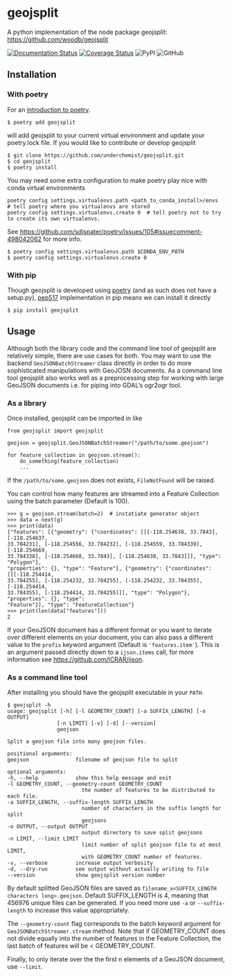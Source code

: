 # geojsplit
A python implementation of the node package geojsplit: https://github.com/woodb/geojsplit

[![Documentation Status](https://readthedocs.org/projects/geojsplit/badge/?version=latest)](https://geojsplit.readthedocs.io/en/latest/?badge=latest)
[![Coverage Status](https://coveralls.io/repos/github/underchemist/geojsplit/badge.svg?branch=master)](https://coveralls.io/github/underchemist/geojsplit?branch=master)
![PyPI](https://img.shields.io/pypi/v/geojsplit)
![GitHub](https://img.shields.io/github/license/underchemist/geojsplit)

## Installation

### With poetry

For an [introduction to poetry](https://dev.to/yukinagae/beginner-guide-on-poetry-new-python-dependency-management-tool-4327/).

```
$ poetry add geojsplit
```

will add geojsplit to your current virtual environment and update your poetry.lock file. If you would like to contribute or develop geojsplit

```
$ git clone https://github.com/underchemist/geojsplit.git
$ cd geojsplit
$ poetry install
```

You may need some extra configuration to make poetry play nice with conda virtual environments

```
poetry config settings.virtualenvs.path <path_to_conda_install>/envs  # tell poetry where you virtualenvs are stored
poetry config settings.virtualenvs.create 0  # tell poetry not to try to create its own virtualenvs.
```

See https://github.com/sdispater/poetry/issues/105#issuecomment-498042062 for more info.

```
$ poetry config settings.virtualenvs.path $CONDA_ENV_PATH
$ poetry config settings.virtualenvs.create 0
```

### With pip
Though geojsplit is developed using [poetry](https://poetry.eustace.io/) (and as such does not have a setup.py), [pep517](https://www.python.org/dev/peps/pep-0517/) implementation in pip means we can install it directly

```
$ pip install geojsplit
```

## Usage

Although both the library code and the command line tool of geojsplit are relatively simple, there are use cases for both. You may want to use the backend `GeoJSONBatchStreamer` class directly in order to do more sophisticated manipulations with GeoJOSN documents. As a command line tool geojsplit also works well as a preprocessing step for working with large GeoJSON documents i.e. for piping into GDAL’s ogr2ogr tool.

### As a library

Once installed, geojsplit can be imported in like

```
from geojsplit import geojsplit

geojson = geojsplit.GeoJSONBatchStreamer("/path/to/some.geojson")

for feature_collection in geojson.stream():
    do_something(feature_collection)
    ...
```

If the `/path/to/some.geojson` does not exists, `FileNotFound` will be raised.

You can control how many features are streamed into a Feature Collection using the batch parameter (Default is 100).

```
>>> g = geojson.stream(batch=2)  # instatiate generator object
>>> data = next(g)
>>> print(data)
{"features": [{"geometry": {"coordinates": [[[-118.254638, 33.7843], [-118.254637,
33.784231], [-118.254556, 33.784232], [-118.254559, 33.784339], [-118.254669,
33.784338], [-118.254668, 33.7843], [-118.254638, 33.7843]]], "type": "Polygon"},
"properties": {}, "type": "Feature"}, {"geometry": {"coordinates": [[[-118.254414,
33.784255], [-118.254232, 33.784255], [-118.254232, 33.784355], [-118.254414,
33.784355], [-118.254414, 33.784255]]], "type": "Polygon"}, "properties": {}, "type":
"Feature"}], "type": "FeatureCollection"}
>>> print(len(data["features"]))
2
```

If your GeoJSON document has a different format or you want to iterate over different elements on your document, you can also pass a different value to the `prefix` keyword argument (Default is `'features.item'`). This is an argument passed directly down to a `ijson.items` call, for more information see https://github.com/ICRAR/ijson.

### As a command line tool

After installing you should have the geojsplit executable in your `PATH`.

```
$ geojsplit -h
usage: geojsplit [-h] [-l GEOMETRY_COUNT] [-a SUFFIX_LENGTH] [-o OUTPUT]
                [-n LIMIT] [-v] [-d] [--version]
                geojson

Split a geojson file into many geojson files.

positional arguments:
geojson               filename of geojson file to split

optional arguments:
-h, --help            show this help message and exit
-l GEOMETRY_COUNT, --geometry-count GEOMETRY_COUNT
                        the number of features to be distributed to each file.
-a SUFFIX_LENGTH, --suffix-length SUFFIX_LENGTH
                        number of characters in the suffix length for split
                        geojsons
-o OUTPUT, --output OUTPUT
                        output directory to save split geojsons
-n LIMIT, --limit LIMIT
                        limit number of split geojson file to at most LIMIT,
                        with GEOMETRY_COUNT number of features.
-v, --verbose         increase output verbosity
-d, --dry-run         see output without actually writing to file
--version             show geojsplit version number
```

By default splitted GeoJSON files are saved as `filename_x<SUFFIX_LENGTH characters long>.geojson`. Default SUFFIX_LENGTH is 4, meaning that 456976 unique files can be generated. If you need more use `-a` or `--suffix-length` to increase this value appropriately.

The `--geometry-count` flag corresponds to the batch keyword argument for `GeoJSONBatchStreamer.stream` method. Note that if GEOMETRY_COUNT does not divide equally into the number of features in the Feature Collection, the last batch of features will be < GEOMETRY_COUNT.

Finally, to only iterate over the the first n elements of a GeoJSON document, use `--limit`.
